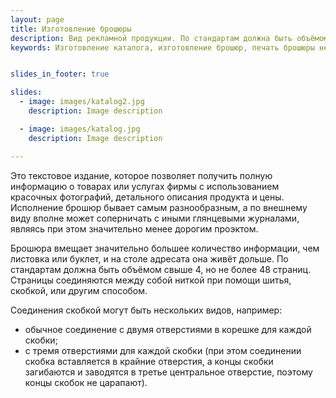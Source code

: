 ```yaml
---
layout: page
title: Изготовление брошюры
description: Вид рекламной продукции. По стандартам должна быть объёмом свыше 4, но не более 48 страниц. 
keywords: Изготовление каталога, изготовление брошюр, печать брошюры недорого, изготовление брошюр в Севастополе, разработка проэкта, печать маленького издания, печать на газетной бумаге.


slides_in_footer: true

slides:
  - image: images/katalog2.jpg
    description: Image description

  - image: images/katalog.jpg
    description: Image description

---
```


 Это текстовое издание, которое позволяет получить полную информацию о товарах или услугах фирмы с использованием красочных фотографий, детального описания продукта и цены. Исполнение брошюр бывает самым разнообразным, а по внешнему виду вполне может соперничать с иными глянцевыми журналами, являясь при этом значительно менее дорогим проэктом.

 Брошюра вмещает значительно большее количество информации, чем листовка или буклет, и на столе адресата она живёт дольше.
По стандартам должна быть объёмом свыше 4, но не более 48 страниц. Страницы соединяются между собой ниткой при помощи шитья, скобкой, или другим способом. 

 Соединения скобкой могут быть нескольких видов, например:  
 
 - обычное соединение с двумя отверстиями в корешке для каждой скобки; 
 - с тремя отверстиями для каждой скобки (при этом соединении скобка вставляется в крайние отверстия, а концы скобки загибаются и заводятся в третье центральное отверстие, поэтому концы скобок не царапают).
 




 
